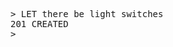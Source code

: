 <pre>
> LET there be light switches
201 CREATED
> 










                    












































                                                                                                             .
</pre>